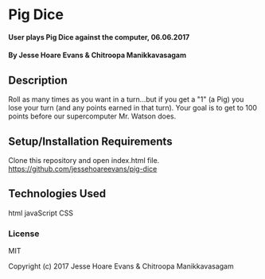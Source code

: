 # Pig Dice

#### User plays Pig Dice against the computer, 06.06.2017

#### By Jesse Hoare Evans & Chitroopa Manikkavasagam

## Description

Roll as many times as you want in a turn...but if you get a "1" (a Pig) you lose your turn (and any points earned in that turn). Your goal is to get to 100 points before our supercomputer Mr. Watson does.


## Setup/Installation Requirements

Clone this repository and open index.html file.
https://github.com/jessehoareevans/pig-dice

## Technologies Used

html
javaScript
CSS

### License

MIT

Copyright (c) 2017 Jesse Hoare Evans & Chitroopa Manikkavasagam
